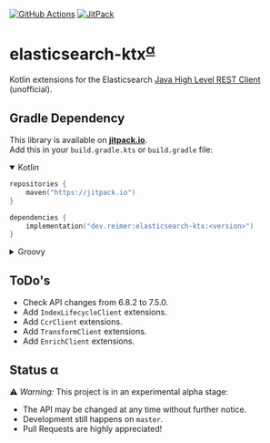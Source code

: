 [![GitHub Actions](https://img.shields.io/github/workflow/status/reimersoftware/elasticsearch-ktx/Gradle%20CI?style=flat-square)](https://github.com/reimersoftware/elasticsearch-ktx/actions)
[![JitPack](https://img.shields.io/jitpack/v/github/reimersoftware/elasticsearch-ktx?style=flat-square)](https://jitpack.io/#dev.reimer/elasticsearch-ktx)

# elasticsearch-ktx<sup>[α](#status-α)</sup>

Kotlin extensions for the Elasticsearch [Java High Level REST Client](https://www.elastic.co/guide/en/elasticsearch/client/java-rest/current/java-rest-high.html) (unofficial).

## Gradle Dependency

This library is available on [**jitpack.io**](https://jitpack.io/#dev.reimer/elasticsearch-ktx).  
Add this in your `build.gradle.kts` or `build.gradle` file:

<details open><summary>Kotlin</summary>

```kotlin
repositories {
    maven("https://jitpack.io")
}

dependencies {
    implementation("dev.reimer:elasticsearch-ktx:<version>")
}
```

</details>

<details><summary>Groovy</summary>

```groovy
repositories {
    maven { url 'https://jitpack.io' }
}

dependencies {
    implementation 'dev.reimer:elasticsearch-ktx:<version>'
}
```

</details>

## ToDo's

- Check API changes from 6.8.2 to 7.5.0.
- Add `IndexLifecycleClient` extensions.
- Add `CcrClient` extensions.
- Add `TransformClient` extensions.
- Add `EnrichClient` extensions.

## Status α

⚠️ _Warning:_ This project is in an experimental alpha stage:
- The API may be changed at any time without further notice.
- Development still happens on `master`.
- Pull Requests are highly appreciated!